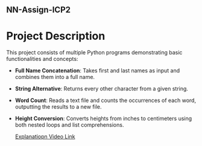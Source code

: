 ## NN-Assign-ICP2
# Project Description

This project consists of multiple Python programs demonstrating basic functionalities and concepts:

- **Full Name Concatenation**: Takes first and last names as input and combines them into a full name.
- **String Alternative**: Returns every other character from a given string.
- **Word Count**: Reads a text file and counts the occurrences of each word, outputting the results to a new file.
- **Height Conversion**: Converts heights from inches to centimeters using both nested loops and list comprehensions.

  [Explanatiopn Video Link](https://drive.google.com/file/d/1Jj0cObHG3I-nA0d5PVGKgh7Nx4C-K2VW/view?usp=drive_link)


